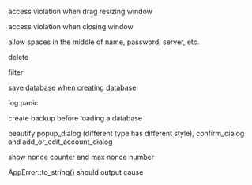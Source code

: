 access violation when drag resizing window

access violation when closing window

allow spaces in the middle of name, password, server, etc.

delete

filter

save database when creating database

log panic

create backup before loading a database

beautify popup_dialog (different type has different style), confirm_dialog and add_or_edit_account_dialog

show nonce counter and max nonce number

AppError::to_string() should output cause
